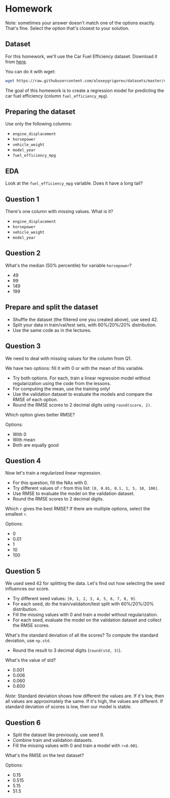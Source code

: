 # Homework

Note: sometimes your answer doesn't match one of the options exactly. That's fine. Select the option that's closest to your solution.

## Dataset

For this homework, we'll use the Car Fuel Efficiency dataset. Download it from [here](https://raw.githubusercontent.com/alexeygrigorev/datasets/master/car_fuel_efficiency.csv).

You can do it with wget:

```bash
wget https://raw.githubusercontent.com/alexeygrigorev/datasets/master/car_fuel_efficiency.csv
```

The goal of this homework is to create a regression model for predicting the car fuel efficiency (column `fuel_efficiency_mpg`).

## Preparing the dataset

Use only the following columns:

- `engine_displacement`
- `horsepower`
- `vehicle_weight`
- `model_year`
- `fuel_efficiency_mpg`

## EDA

Look at the `fuel_efficiency_mpg` variable. Does it have a long tail?

## Question 1

There's one column with missing values. What is it?

- `engine_displacement`
- `horsepower`
- `vehicle_weight`
- `model_year`

## Question 2

What's the median (50% percentile) for variable `horsepower`?

- 49
- 99
- 149
- 199

## Prepare and split the dataset

- Shuffle the dataset (the filtered one you created above), use seed 42.
- Split your data in train/val/test sets, with 60%/20%/20% distribution.
- Use the same code as in the lectures.

## Question 3

We need to deal with missing values for the column from Q1.

We have two options: fill it with 0 or with the mean of this variable.

- Try both options. For each, train a linear regression model without regularization using the code from the lessons.
- For computing the mean, use the training only!
- Use the validation dataset to evaluate the models and compare the RMSE of each option.
- Round the RMSE scores to 2 decimal digits using `round(score, 2)`.

Which option gives better RMSE?

Options:

- With 0
- With mean
- Both are equally good

## Question 4

Now let's train a regularized linear regression.

- For this question, fill the NAs with 0.
- Try different values of `r` from this list: `[0, 0.01, 0.1, 1, 5, 10, 100]`.
- Use RMSE to evaluate the model on the validation dataset.
- Round the RMSE scores to 2 decimal digits.

Which `r` gives the best RMSE? If there are multiple options, select the smallest `r`.

Options:

- 0
- 0.01
- 1
- 10
- 100

## Question 5

We used seed 42 for splitting the data. Let's find out how selecting the seed influences our score.

- Try different seed values: `[0, 1, 2, 3, 4, 5, 6, 7, 8, 9]`.
- For each seed, do the train/validation/test split with 60%/20%/20% distribution.
- Fill the missing values with 0 and train a model without regularization.
- For each seed, evaluate the model on the validation dataset and collect the RMSE scores.

What's the standard deviation of all the scores? To compute the standard deviation, use `np.std`.

- Round the result to 3 decimal digits (`round(std, 3)`).

What's the value of std?

- 0.001
- 0.006
- 0.060
- 0.600

*Note*: Standard deviation shows how different the values are. If it's low, then all values are approximately the same. If it's high, the values are different. If standard deviation of scores is low, then our model is stable.

## Question 6

- Split the dataset like previously, use seed 9.
- Combine train and validation datasets.
- Fill the missing values with 0 and train a model with `r=0.001`.

What's the RMSE on the test dataset?

Options:

- 0.15
- 0.515
- 5.15
- 51.5